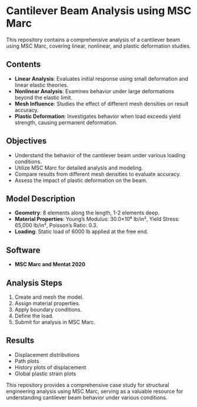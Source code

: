 # Cantilever Beam Analysis using MSC Marc

This repository contains a comprehensive analysis of a cantilever beam using MSC Marc, covering linear, nonlinear, and plastic deformation studies.

## Contents
- **Linear Analysis**: Evaluates initial response using small deformation and linear elastic theories.
- **Nonlinear Analysis**: Examines behavior under large deformations beyond the elastic limit.
- **Mesh Influence**: Studies the effect of different mesh densities on result accuracy.
- **Plastic Deformation**: Investigates behavior when load exceeds yield strength, causing permanent deformation.

## Objectives
- Understand the behavior of the cantilever beam under various loading conditions.
- Utilize MSC Marc for detailed analysis and modeling.
- Compare results from different mesh densities to evaluate accuracy.
- Assess the impact of plastic deformation on the beam.

## Model Description
- **Geometry**: 8 elements along the length, 1-2 elements deep.
- **Material Properties**: Young’s Modulus: 30.0×10⁶ lb/in², Yield Stress: 65,000 lb/in², Poisson’s Ratio: 0.3.
- **Loading**: Static load of 6000 lb applied at the free end.

## Software
- **MSC Marc and Mentat 2020**

## Analysis Steps
1. Create and mesh the model.
2. Assign material properties.
3. Apply boundary conditions.
4. Define the load.
5. Submit for analysis in MSC Marc.

## Results
- Displacement distributions
- Path plots
- History plots of displacement
- Global plastic strain plots

This repository provides a comprehensive case study for structural engineering analysis using MSC Marc, serving as a valuable resource for understanding cantilever beam behavior under various conditions.
